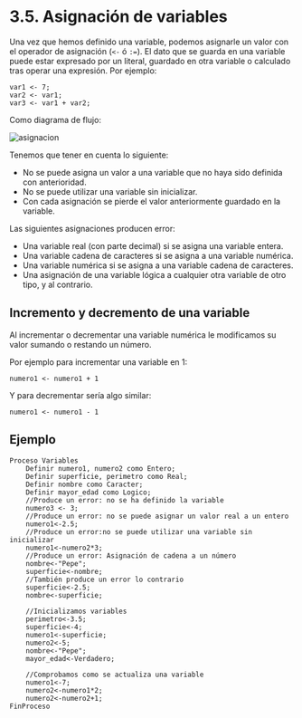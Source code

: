 # 3.5. Asignación de variables

Una vez que hemos definido una variable, podemos asignarle un valor con el operador de asignación (`<-` ó `:=`). El dato que se guarda en una variable puede estar expresado por un literal, guardado en otra variable o calculado tras operar una expresión. Por ejemplo:

```
var1 <- 7;
var2 <- var1;
var3 <- var1 + var2;
```

Como diagrama de flujo:

![asignacion](../u9/img/asignacion.png)

Tenemos que tener en cuenta lo siguiente:

* No se puede asigna un valor a una variable que no haya sido definida con anterioridad.
* No se puede utilizar una variable sin inicializar.
* Con cada asignación se pierde el valor anteriormente guardado en la variable.

Las siguientes asignaciones producen error:

* Una variable real (con parte decimal) si se asigna una variable entera.
* Una variable cadena de caracteres si se asigna a una variable numérica.
* Una variable numérica si se asigna a una variable cadena de caracteres.
* Una asignación de una variable lógica a cualquier otra variable de otro tipo, y al contrario.

## Incremento y decremento de una variable

Al incrementar o decrementar una variable numérica le modificamos su valor sumando o restando un número.

Por ejemplo para incrementar una variable en 1:

```
numero1 <- numero1 + 1
```

Y para decrementar sería algo similar:

```
numero1 <- numero1 - 1
```

## Ejemplo

```
Proceso Variables
	Definir numero1, numero2 como Entero;
	Definir superficie, perimetro como Real;
	Definir nombre como Caracter;
	Definir mayor_edad como Logico;	
	//Produce un error: no se ha definido la variable
	numero3 <- 3;
	//Produce un error: no se puede asignar un valor real a un entero
	numero1<-2.5;
	//Produce un error:no se puede utilizar una variable sin inicializar
	numero1<-numero2*3;
	//Produce un error: Asignación de cadena a un número
	nombre<-"Pepe";
	superficie<-nombre;
	//También produce un error lo contrario
	superficie<-2.5;
	nombre<-superficie;
	
	//Inicializamos variables
	perimetro<-3.5;
	superficie<-4;
	numero1<-superficie;
	numero2<-5;
	nombre<-"Pepe";
	mayor_edad<-Verdadero;
	
	//Comprobamos como se actualiza una variable
	numero1<-7;
	numero2<-numero1*2;
	numero2<-numero2+1;
FinProceso
```
